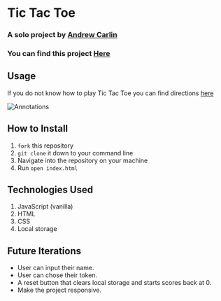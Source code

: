 # Tic Tac Toe

### A solo project by [Andrew Carlin](https://github.com/AndieDrew)
### You can find this project [Here](https://andiedrew.github.io/TicTacToe/)

## Usage

If you do not know how to play Tic Tac Toe you can find directions [here](https://en.wikipedia.org/wiki/Tic-tac-toe)


![Annotations](https://media.giphy.com/media/Bb86WBCaaCD0BFj1lW/giphy.gif)

## How to Install
1. `fork` this repository
2. `git clone` it down to your command line
3. Navigate into the repository on your machine
4. Run `open index.html`

## Technologies Used
1. JavaScript (vanilla)
2. HTML
3. CSS
4. Local storage

## Future Iterations
- User can input their name.
- User can chose their token.
- A reset button that clears local storage and starts scores back at 0.
- Make the project responsive.
